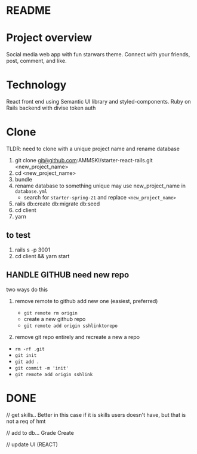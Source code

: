 # README

# Project overview 

Social media web app with fun starwars theme. Connect with your friends, post, comment, and like.

# Technology 

React front end using Semantic UI library and styled-components. Ruby on Rails backend with divise token auth

# Clone

TLDR: need to clone with a unique project name and rename database

1. git clone git@github.com:AMMSKI/starter-react-rails.git <new_project_name>
2. cd <new_project_name>
3. bundle
4. rename database to something unique may use new_project_name in `database.yml`
   - search for `starter-spring-21` and replace `<new_project_name>`
5. rails db:create db:migrate db:seed
6. cd client
7. yarn

## to test

1. rails s -p 3001
2. cd client && yarn start

## HANDLE GITHUB need new repo

two ways do this

1. remove remote to github add new one (easiest, preferred)

   - `git remote rm origin`
   - create a new github repo
   - `git remote add origin sshlinktorepo`

2. remove git repo entirely and recreate a new a repo

- `rm -rf .git`
- `git init`
- `git add .`
- `git commit -m 'init'`
- `git remote add origin sshlink`

# DONE

// get skills.. Better in this case if it is skills users doesn't have, but that is not a req of hmt

// add to db... Grade Create

// update UI (REACT)
